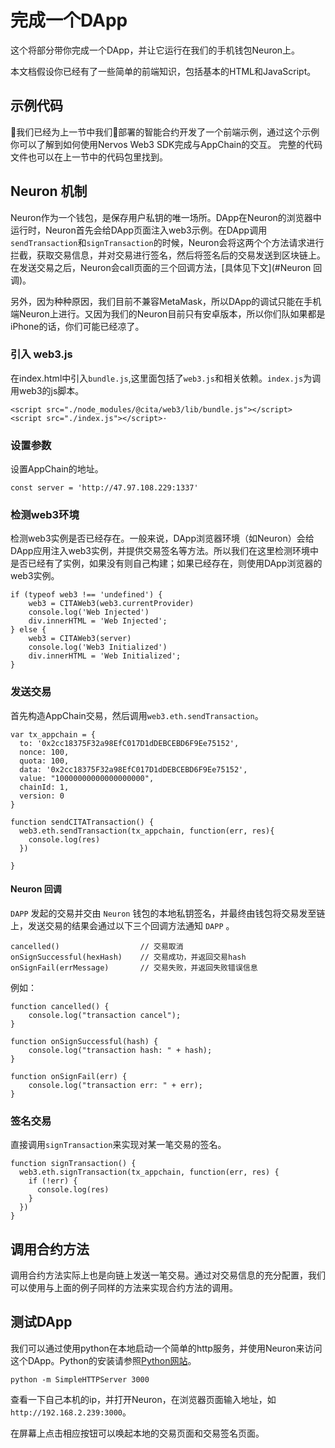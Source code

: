 # 完成一个DApp

这个将部分带你完成一个DApp，并让它运行在我们的手机钱包Neuron上。

本文档假设你已经有了一些简单的前端知识，包括基本的HTML和JavaScript。

## 示例代码

我们已经为上一节中我们部署的智能合约开发了一个前端示例，通过这个示例你可以了解到如何使用Nervos Web3 SDK完成与AppChain的交互。
完整的代码文件也可以在上一节中的代码包里找到。

## Neuron 机制
Neuron作为一个钱包，是保存用户私钥的唯一场所。DApp在Neuron的浏览器中运行时，Neuron首先会给DApp页面注入web3示例。在DApp调用`sendTransaction`和`signTransaction`的时候，Neuron会将这两个个方法请求进行拦截，获取交易信息，并对交易进行签名，然后将签名后的交易发送到区块链上。在发送交易之后，Neuron会call页面的三个回调方法，[具体见下文](#Neuron 回调)。

另外，因为种种原因，我们目前不兼容MetaMask，所以DApp的调试只能在手机端Neuron上进行。又因为我们的Neuron目前只有安卓版本，所以你们队如果都是iPhone的话，你们可能已经凉了。

### 引入 web3.js

在index.html中引入`bundle.js`,这里面包括了`web3.js`和相关依赖。`index.js`为调用web3的js脚本。
```
<script src="./node_modules/@cita/web3/lib/bundle.js"></script>
<script src="./index.js"></script>·
```

### 设置参数

设置AppChain的地址。
```
const server = 'http://47.97.108.229:1337'
```

### 检测web3环境

检测web3实例是否已经存在。一般来说，DApp浏览器环境（如Neuron）会给DApp应用注入web3实例，并提供交易签名等方法。所以我们在这里检测环境中是否已经有了实例，如果没有则自己构建；如果已经存在，则使用DApp浏览器的web3实例。
```
if (typeof web3 !== 'undefined') {  
    web3 = CITAWeb3(web3.currentProvider)
    console.log('Web Injected')
    div.innerHTML = 'Web Injected';
} else {
    web3 = CITAWeb3(server)
    console.log('Web3 Initialized')
    div.innerHTML = 'Web Initialized';
}
```

### 发送交易

首先构造AppChain交易，然后调用`web3.eth.sendTransaction`。
```
var tx_appchain = {
  to: '0x2cc18375F32a98EfC017D1dDEBCEBD6F9Ee75152',
  nonce: 100,
  quota: 100,
  data: '0x2cc18375F32a98EfC017D1dDEBCEBD6F9Ee75152',
  value: "10000000000000000000",
  chainId: 1,
  version: 0
}

function sendCITATransaction() {
  web3.eth.sendTransaction(tx_appchain, function(err, res){
    console.log(res)
  })
  
}
```

#### Neuron 回调
`DAPP` 发起的交易并交由 `Neuron` 钱包的本地私钥签名，并最终由钱包将交易发至链上，发送交易的结果会通过以下三个回调方法通知 `DAPP` 。

```
cancelled()                  // 交易取消
onSignSuccessful(hexHash)    // 交易成功，并返回交易hash
onSignFail(errMessage)       // 交易失败，并返回失败错误信息
```

例如：
```
function cancelled() {
    console.log("transaction cancel");
}

function onSignSuccessful(hash) {
    console.log("transaction hash: " + hash);
}

function onSignFail(err) {
    console.log("transaction err: " + err);
}
```



### 签名交易
直接调用`signTransaction`来实现对某一笔交易的签名。
```
function signTransaction() {
  web3.eth.signTransaction(tx_appchain, function(err, res) {
    if (!err) {
      console.log(res)
    }
  })
}
```

## 调用合约方法
调用合约方法实际上也是向链上发送一笔交易。通过对交易信息的充分配置，我们可以使用与上面的例子同样的方法来实现合约方法的调用。




## 测试DApp
我们可以通过使用python在本地启动一个简单的http服务，并使用Neuron来访问这个DApp。Python的安装请参照[Python网站](https://www.python.org/downloads/)。

```
python -m SimpleHTTPServer 3000
```

查看一下自己本机的ip，并打开Neuron，在浏览器页面输入地址，如`http://192.168.2.239:3000`。

在屏幕上点击相应按钮可以唤起本地的交易页面和交易签名页面。


